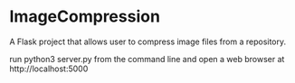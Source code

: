 # ImageCompression
A Flask project that allows user to compress image files from a repository.

run python3 server.py from the command line and open a web browser at http://localhost:5000
